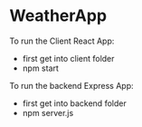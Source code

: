 # WeatherApp

To run the Client React App:
 - first get into client folder
 - npm start

To run the backend Express App:
 - first get into backend folder
 - npm server.js
